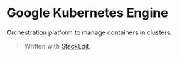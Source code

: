 # Google Kubernetes Engine

Orchestration platform to manage containers in clusters.


> Written with [StackEdit](https://stackedit.io/).
<!--stackedit_data:
eyJoaXN0b3J5IjpbLTQ3MzI2Njc3NF19
-->